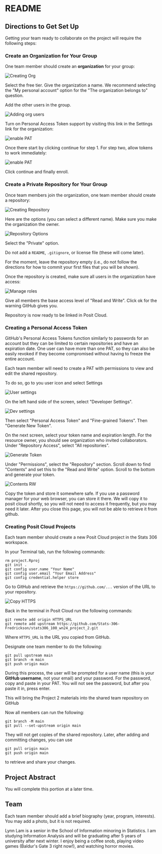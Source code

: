 # README

## Directions to Get Set Up

Getting your team ready to collaborate on the project will require the following steps:

### Create an Organization for Your Group

One team member should create an **organization** for your group:

![Creating Org](images/create_org.png)

Select the free tier. Give the organization a name. We recommend selecting the "My personal account" option for the "The organization belongs to" question.

Add the other users in the group.

![Adding org users](images/add_org_users.png)

Turn on Personal Access Token support by visiting this link in the Settings link for the organization:


![enable PAT](images/org_pat1.png)

Once there start by clicking continue for step 1. For step two, allow tokens to work immediately:

![enable PAT](images/org_pat2.png)

Click continue and finally enroll.

### Create a Private Repository for Your Group

Once team members join the organization, one team member should create a repository:

![Creating Repository](images/create_repo.png)

Here are the options (you can select a different name). Make sure you make the organization the owner.

![Repository Options](images/create_options.png)

Select the "Private" option.

Do not add a `README`, `.gitignore`, or license file (these will come later).

For the moment, leave the repository empty (i.e., do not follow the directions for how to commit your first files that you will be shown).

Once the repository is created, make sure all users in the organization have access:

![Manage roles](images/repo_manage_roles.png)

Give all members the base access level of "Read and Write". Click ok for the warning GitHub gives you.

Repository is now ready to be linked in Posit Cloud.

### Creating a Personal Access Token

GitHub's Personal Access Tokens function similarly to passwords for an account but they can be limited to certain repositories and have an expiration date. One user can have more than one PAT, so they can also be easily revoked if they become compromised without having to freeze the entire account.

Each team member will need to create a PAT with permissions to view and edit the shared repository.

To do so, go to you user icon and select Settings

![User settings](images/settings.png)


On the left hand side of the screen, select "Developer Settings".

![Dev settings](images/dev_settings.png)

Then select "Personal Access Token" and "Fine-grained Tokens". Then "Generate New Token".

On the next screen, select your token name and expiration length. For the resource owner, you should see organization who invited collaborators. Under "Repository Access", select "All repositories".


![Generate Token](images/gen_token.png)


Under "Permissions", select the "Repository" section. Scroll down to find "Contents" and set this to the "Read and Write" option. Scroll to the bottom and generate your token.

![Contents RW](images/contents_rw.png)


Copy the token and store it somewhere safe. If you use a password manager for your web browser, you can store it there. We will copy it to posit cloud shortly, so you will not need to access it frequently, but you may need it later. After you close this page, you will not be able to retrieve it from github.


### Creating Posit Cloud Projects

Each team member should create a new Posit Cloud project in the Stats 306 workspace.

In your Terminal tab, run the following commands:

```
rm project.Rproj
git init .
git config user.name "Your Name"
git config user.email "Your Email Address"
git config credential.helper store
```

Go to GitHub and retrieve the `https://github.com/...` version of the URL to your repository.
  
![Copy HTTPS](images/https_copy.png)


Back in the terminal in Posit Cloud run the following commands:

```
git remote add origin HTTPS_URL
git remote add upstream https://github.com/Stats-306-Fredrickson/stats306_100_wn24_project_2.git
```

Where `HTTPS_URL` is the URL you copied from GitHub.

Designate one team member to do the following:

```
git pull upstream main
git branch -m main
git push origin main
```

During this process, the user will be prompted for a user name (this is your **GitHub username**, not your email) and your password. For the password, copy and paste in your PAT. You will not see the password, but after you paste it in, press enter.

This will bring the Project 2 materials into the shared team repository on GitHub

Now all members can run the following:

```
git branch -M main
git pull --set-upstream origin main
```

They will not get copies of the shared repository. Later, after adding and committing changes, you can use

```
git pull origin main
git push origin main
```

to retrieve and share your changes.

## Project Abstract

You will complete this portion at a later time.

## Team

Each team member should add a brief biography (year, program, interests). You may add a photo, but it is not required.

Lynn Lam is a senior in the School of Information minoring in Statistics. I am studying Information Analysis and will be graduating after 5 years of university after next winter. I enjoy being a coffee snob, playing video games (Baldur's Gate 3 right now!), and watching horror movies.
